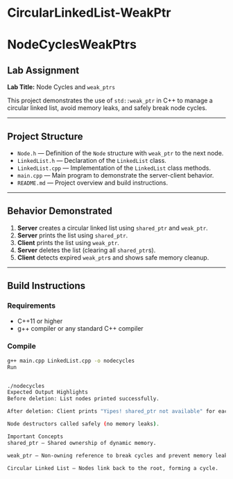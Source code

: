 # CircularLinkedList-WeakPtr
# NodeCyclesWeakPtrs

## Lab Assignment
**Lab Title:** Node Cycles and `weak_ptrs`  

This project demonstrates the use of `std::weak_ptr` in C++ to manage a circular linked list, avoid memory leaks, and safely break node cycles.

---

## Project Structure
- `Node.h` — Definition of the `Node` structure with `weak_ptr` to the next node.
- `LinkedList.h` — Declaration of the `LinkedList` class.
- `LinkedList.cpp` — Implementation of the `LinkedList` class methods.
- `main.cpp` — Main program to demonstrate the server-client behavior.
- `README.md` — Project overview and build instructions.

---

## Behavior Demonstrated
1. **Server** creates a circular linked list using `shared_ptr` and `weak_ptr`.
2. **Server** prints the list using `shared_ptr`.
3. **Client** prints the list using `weak_ptr`.
4. **Server** deletes the list (clearing all `shared_ptr`s).
5. **Client** detects expired `weak_ptr`s and shows safe memory cleanup.

---

## Build Instructions

### Requirements
- C++11 or higher
- g++ compiler or any standard C++ compiler

### Compile
```bash
g++ main.cpp LinkedList.cpp -o nodecycles
Run


./nodecycles
Expected Output Highlights
Before deletion: List nodes printed successfully.

After deletion: Client prints "Yipes! shared_ptr not available" for each node.

Node destructors called safely (no memory leaks).

Important Concepts
shared_ptr — Shared ownership of dynamic memory.

weak_ptr — Non-owning reference to break cycles and prevent memory leaks.

Circular Linked List — Nodes link back to the root, forming a cycle.
